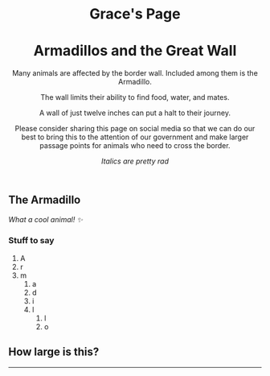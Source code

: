 <header>

<!--
  <<< Author notes: Course header >>>
  Include a 1280×640 image, course title in sentence case, and a concise description in emphasis.
  In your repository settings: enable template repository, add your 1280×640 social image, auto delete head branches.
  Add your open source license, GitHub uses MIT license.
-->

# Grace's Page
<h1>Armadillos and the Great Wall</h1>
<p1>Many animals are affected by the border wall. Included among them
is the Armadillo.</p1>

<p2>The wall limits their ability to find food, water, and mates.</p2>

<p3>A wall of just twelve inches can put a halt to their journey.</p3>

<p4>Please consider sharing this page on social media so that
we can do our best to bring this to the attention of our 
government and make larger passage points for animals who need
to cross the border.</p4>

_Italics are pretty rad_

</header>

<!--
  <<< Author notes: Step 3 >>>
  Start this step by acknowledging the previous step.
  Define terms and link to docs.github.com.
  Historic note: previous version checked the homepage content was not empty.
-->

## The Armadillo

_What a cool animal! :sparkles:_


### Stuff to say 

1. A
1. r
1. m
   1. a
   2. d
   3. i
   4. l
      1. l
      1. o

## How large is this?

<footer>

<!--
  <<< Author notes: Footer >>>
  Add a link to get support, GitHub status page, code of conduct, license link.
-->

---
<!--
Get help: [Post in our discussion board](https://github.com/orgs/skills/discussions/categories/github-pages) &bull; [Review the GitHub status page](https://www.githubstatus.com/)

&copy; 2023 GitHub &bull; [Code of Conduct](https://www.contributor-covenant.org/version/2/1/code_of_conduct/code_of_conduct.md) &bull; [MIT License](https://gh.io/mit)

-->

</footer>
